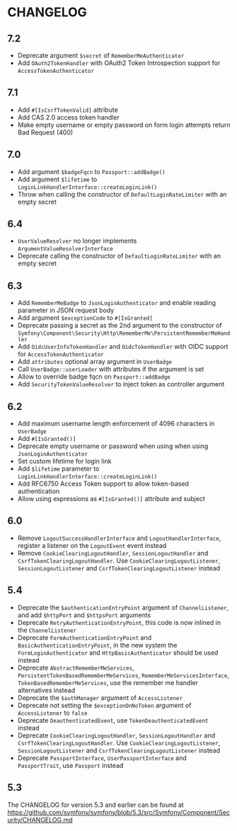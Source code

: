 CHANGELOG
=========

7.2
---

 * Deprecate argument `$secret` of `RememberMeAuthenticator`
 * Add `OAuth2TokenHandler` with OAuth2 Token Introspection support for `AccessTokenAuthenticator`

7.1
---

 * Add `#[IsCsrfTokenValid]` attribute
 * Add CAS 2.0 access token handler
 * Make empty username or empty password on form login attempts return Bad Request (400)

7.0
---

 * Add argument `$badgeFqcn` to `Passport::addBadge()`
 * Add argument `$lifetime` to `LoginLinkHandlerInterface::createLoginLink()`
 * Throw when calling the constructor of `DefaultLoginRateLimiter` with an empty secret

6.4
---

 * `UserValueResolver` no longer implements `ArgumentValueResolverInterface`
 * Deprecate calling the constructor of `DefaultLoginRateLimiter` with an empty secret

6.3
---

 * Add `RememberMeBadge` to `JsonLoginAuthenticator` and enable reading parameter in JSON request body
 * Add argument `$exceptionCode` to `#[IsGranted]`
 * Deprecate passing a secret as the 2nd argument to the constructor of `Symfony\Component\Security\Http\RememberMe\PersistentRememberMeHandler`
 * Add `OidcUserInfoTokenHandler` and `OidcTokenHandler` with OIDC support for `AccessTokenAuthenticator`
 * Add `attributes` optional array argument in `UserBadge`
 * Call `UserBadge::userLoader` with attributes if the argument is set
 * Allow to override badge fqcn on `Passport::addBadge`
 * Add `SecurityTokenValueResolver` to inject token as controller argument

6.2
---

 * Add maximum username length enforcement of 4096 characters in `UserBadge`
 * Add `#[IsGranted()]`
 * Deprecate empty username or password when using when using `JsonLoginAuthenticator`
 * Set custom lifetime for login link
 * Add `$lifetime` parameter to `LoginLinkHandlerInterface::createLoginLink()`
 * Add RFC6750 Access Token support to allow token-based authentication
 * Allow using expressions as `#[IsGranted()]` attribute and subject

6.0
---

 * Remove `LogoutSuccessHandlerInterface` and `LogoutHandlerInterface`, register a listener on the `LogoutEvent` event instead
 * Remove `CookieClearingLogoutHandler`, `SessionLogoutHandler` and `CsrfTokenClearingLogoutHandler`.
   Use `CookieClearingLogoutListener`, `SessionLogoutListener` and `CsrfTokenClearingLogoutListener` instead

5.4
---

 * Deprecate the `$authenticationEntryPoint` argument of `ChannelListener`, and add `$httpPort` and `$httpsPort` arguments
 * Deprecate `RetryAuthenticationEntryPoint`, this code is now inlined in the `ChannelListener`
 * Deprecate `FormAuthenticationEntryPoint` and `BasicAuthenticationEntryPoint`, in the new system the `FormLoginAuthenticator`
   and `HttpBasicAuthenticator` should be used instead
 * Deprecate `AbstractRememberMeServices`, `PersistentTokenBasedRememberMeServices`, `RememberMeServicesInterface`,
   `TokenBasedRememberMeServices`, use the remember me handler alternatives instead
 * Deprecate the `$authManager` argument of `AccessListener`
 * Deprecate not setting the `$exceptionOnNoToken` argument of `AccessListener` to `false`
 * Deprecate `DeauthenticatedEvent`, use `TokenDeauthenticatedEvent` instead
 * Deprecate `CookieClearingLogoutHandler`, `SessionLogoutHandler` and `CsrfTokenClearingLogoutHandler`.
   Use `CookieClearingLogoutListener`, `SessionLogoutListener` and `CsrfTokenClearingLogoutListener` instead
 * Deprecate `PassportInterface`, `UserPassportInterface` and `PassportTrait`, use `Passport` instead

5.3
---

The CHANGELOG for version 5.3 and earlier can be found at https://github.com/symfony/symfony/blob/5.3/src/Symfony/Component/Security/CHANGELOG.md
